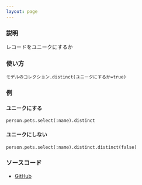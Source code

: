 ```yaml
---
layout: page
---
```


### 説明

レコードをユニークにするか

### 使い方

    モデルのコレクション.distinct(ユニークにするか=true)

### 例

#### ユニークにする

    person.pets.select(:name).distinct

#### ユニークにしない

    person.pets.select(:name).distinct.distinct(false)

### ソースコード

- [GitHub](https://github.com/rails/rails/blob/984c3ef2775781d47efa9f541ce570daa2434a80/activerecord/lib/active_record/associations/collection_proxy.rb#L695)
